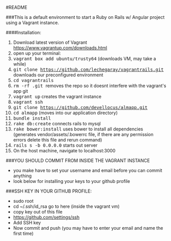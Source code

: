 #README

###This is a default environment to start a Ruby on Rails w/ Angular project using a Vagrant instance.

####Installation:
1. Download latest version of Vagrant https://www.vagrantup.com/downloads.html
2. open up your terminal:
3. <tt>vagrant box add ubuntu/trusty64</tt> (downloads VM, may take a while)
4. <tt>git clone https://github.com/lechegaray/vagrantrails.git</tt> downloads our preconfigured environment
5. <tt>cd vagrantrails</tt>
6. <tt>rm -rf .git </tt> removes the repo so it doesnt interfere with the vagrant's app git
7. <tt>vagrant up</tt> creates the vagrant instance
8. <tt>vagrant ssh</tt>
9. <tt>git clone https://github.com/devellocus/almapp.git</tt>
10. <tt>cd almapp</tt> (moves into our application directory)
11. <tt>bundle install</tt>
12. <tt>rake db:create</tt> connects rails to mysql
13. <tt>rake bower:install</tt> uses bower to install all dependencies (generates vendor/assets/.bowerrc file, if there are any permission errors delete this file and rerun command)
14. <tt>rails s -b 0.0.0.0</tt> starts out server
15. On the host machine, navigate to localhost:3000

###YOU SHOULD COMMIT FROM INSIDE THE VAGRANT INSTANCE
* you make have to set your username and email before you can commit anything
* look below for installing your keys to your github profile

###SSH KEY IN YOUR GITHUB PROFILE:
* sudo root 
* cd ~/.ssh/id_rsa go to here (inside the vagrant vm)
* copy key out of this file
* https://github.com/settings/ssh
* Add SSH key
* Now commit and push (you may have to enter your email and name the first time)